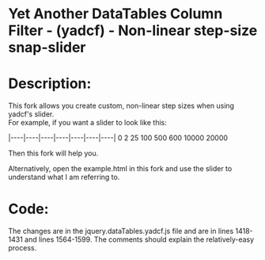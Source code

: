 Yet Another DataTables Column Filter - (yadcf) - Non-linear step-size snap-slider
=====
 
Description:
=====

This fork allows you create custom, non-linear step sizes when using yadcf's slider.  
For example, if you want a slider to look like this:

|----|----|----|----|----|----|----|
0    2   25   100  500  600 10000 20000

Then this fork will help you.

Alternatively, open the example.html in this fork and use the slider to understand what I am referring to.

Code:
=====
The changes are in the jquery.dataTables.yadcf.js file and are in lines 1418-1431 and lines 1564-1599.  The comments should explain the relatively-easy process.
